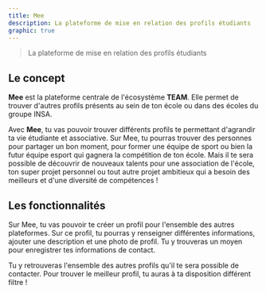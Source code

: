 ```yaml
---
title: Mee
description: La plateforme de mise en relation des profils étudiants
graphic: true
---
```


> La plateforme de mise en relation des profils étudiants

## Le concept

**Mee** est la plateforme centrale de l'écosystème **TEAM**. Elle permet de trouver d'autres profils présents au sein de ton école ou dans des écoles du groupe INSA.

Avec **Mee**, tu vas pouvoir trouver différents profils te permettant d'agrandir ta vie étudiante et associative. Sur Mee, tu pourras trouver des personnes pour partager un bon moment, pour former une équipe de sport ou bien la futur équipe esport qui gagnera la compétition de ton école. Mais il te sera possible de découvrir de nouveaux talents pour une association de l'école, ton super projet personnel ou tout autre projet ambitieux qui a besoin des meilleurs et d'une diversité de compétences !

## Les fonctionnalités

Sur Mee, tu vas pouvoir te créer un profil pour l'ensemble des autres plateformes. Sur ce profil, tu pourras y renseigner différentes informations, ajouter une description et une photo de profil. Tu y trouveras un moyen pour enregistrer tes informations de contact.

Tu y retrouveras l'ensemble des autres profils qu'il te sera possible de contacter. Pour trouver le meilleur profil, tu auras à ta disposition différent filtre !
